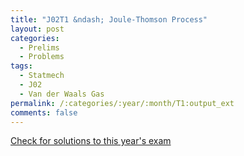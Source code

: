 ```yaml
---
title: "J02T1 &ndash; Joule-Thomson Process"
layout: post
categories:
  - Prelims
  - Problems
tags:
  - Statmech
  - J02
  - Van der Waals Gas
permalink: /:categories/:year/:month/T1:output_ext
comments: false
---
```

<object data="2002J1T.pdf" type="application/pdf" width="100%" height="500"></object>
<div class="message"><a href='https://princetonprelim.com/prelim/8/'>Check for solutions to this year's exam</a></div>